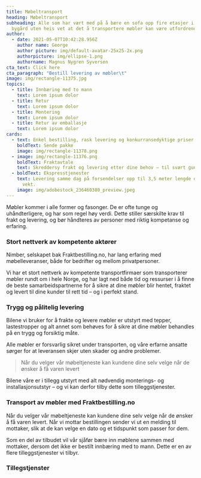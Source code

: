 ```yaml
---
title: Møbeltransport
heading: Møbeltransport
subheading: Alle som har vært med på å bære en sofa opp fire etasjer i en gammel
  bygård uten heis vet at det å transportere møbler kan være utfordrende.
author:
  - date: 2021-05-07T10:42:28.956Z
    author name: George
    author picture: img/default-avatar-25x25-2x.png
    authorpicture: img/ellipse-1.png
    authorname: Magnus Nygren Syversen
cta_text: Click here
cta_paragraph: "Bestill levering av møbler\t"
image: img/rectangle-11375.jpg
topics:
  - title: Innbæring med to mann
    text: Lorem ipsum dolor
  - title: Retur
    text: Lorem ipsum dolor
  - title: Montering
    text: Lorem ipsum dolor
  - title: Retur av emballasje
    text: Lorem ipsum dolor
cards:
  - text: Enkel bestilling, rask levering og konkurransedyktige priser.
    boldText: Sende pakke
    image: img/rectangle-11378.png
  - image: img/rectangle-11376.png
    boldText: Fraktavtale
    text: Skreddersy frakt og levering etter dine behov – til svært gunstige priser.
  - boldText: Ekspresstjenester
    text: Levering samme dag på forsendelser opp til 3,5 meter lengde og ett tonn i
      vekt.
    image: img/adobestock_236460380_preview.jpeg
---
```

Møbler kommer i alle former og fasonger. De er ofte tunge og uhåndterligere, og har som regel høy verdi. Dette stiller særskilte krav til frakt og levering, og bør håndteres av personer med riktig kompetanse og erfaring.

### Stort nettverk av kompetente aktører

Nimber, selskapet bak Fraktbestilling.no, har lang erfaring med møbelleveranser, både for bedrifter og mellom privatpersoner. 

Vi har et stort nettverk av kompetente transportfirmaer som transporterer møbler rundt om i hele Norge, og har lagt ned både tid og ressurser i å finne de beste samarbeidspartnerne for å sikre at dine møbler blir hentet, fraktet og levert til dine kunder til rett tid – og i perfekt stand.

### Trygg og pålitelig levering

Bilene vi bruker for å frakte og levere møbler er utstyrt med tepper, lastestropper og alt annet som behøves for å sikre at dine møbler behandles på en trygg og forsiktig måte.



Alle møbler er forsvarlig sikret under transporten, og våre erfarne ansatte sørger for at leveransen skjer uten skader og andre problemer.



> Når du velger vår møbeltjeneste kan kundene dine selv velge når de ønsker å få varen levert





Bilene våre er i tillegg utstyrt med alt nødvendig monterings- og installasjonsutstyr – og vi kan derfor tilby dette som tilleggstjenester.



### Transport av møbler med Fraktbestilling.no

Når du velger vår møbeltjeneste kan kundene dine selv velge når de ønsker å få varen levert. Når vi mottar bestillingen sender vi ut en melding til mottaker, slik at de kan velge en dato og et tidspunkt som passer for dem.

Som en del av tilbudet vil vår sjåfør bære inn møblene sammen med mottaker, dersom det ikke er bestilt innbæring med to mann. Dette er en av flere tilleggstjenester vi tilbyr.

### Tillegstjenster
